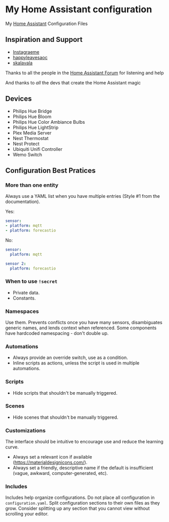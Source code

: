 # My Home Assistant configuration

My [Home Assistant](https://home-assistant.io/) Configuration Files

## Inspiration and Support

- [Instagraeme](https://github.com/Instagraeme/Home-Assistant-Configuration)
- [happyleavesaoc](https://github.com/happyleavesaoc/my-home-automation)
- [skalavala](https://github.com/skalavala/smarthome)

Thanks to all the people in the [Home Assistant Forum](https://community.home-assistant.io/) for listening and help

And thanks to *all* the devs that create the Home Assistant magic


## Devices

- Philips Hue Bridge
- Philips Hue Bloom
- Philips Hue Color Ambiance Bulbs
- Philips Hue LightStrip
- Plex Media Server
- Nest Thermostat
- Nest Protect
- Ubiquiti Unifi Controller
- Wemo Switch


## Configuration Best Pratices

### More than one entity

Always use a YAML list when you have multiple entries (Style #1 from the documentation).

Yes:
```yaml
sensor:
- platform: mqtt
- platform: forecastio
```

No:
``` yaml
sensor:
  platform: mqtt

sensor 2:
  platform: forecastio
```

### When to use `!secret`

* Private data.
* Constants.

### Namespaces

Use them. Prevents conflicts once you have many sensors, disambiguates generic names, and lends context when referenced. Some components have hardcoded namespacing - don't double up.

### Automations

* Always provide an override switch, use as a condition.
* Inline scripts as actions, unless the script is used in multiple automations.

### Scripts

* Hide scripts that shouldn't be manually triggered.

### Scenes

* Hide scenes that shouldn't be manually triggered.

### Customizations

The interface should be intuitive to encourage use and reduce the learning curve.

* Always set a relevant icon if available (https://materialdesignicons.com/).
* Always set a friendly, descriptive name if the default is insufficient (vague, awkward, computer-generated, etc).

### Includes

Includes help organize configurations. Do not place all configuration in `configuration.yaml`. Split configuration sections to their own files as they grow. Consider splitting up any section that you cannot view without scrolling your editor.

